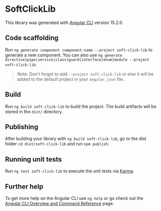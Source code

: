 # SoftClickLib

This library was generated with [Angular CLI](https://github.com/angular/angular-cli) version 15.2.0.

## Code scaffolding

Run `ng generate component component-name --project soft-click-lib` to generate a new component. You can also use `ng generate directive|pipe|service|class|guard|interface|enum|module --project soft-click-lib`.
> Note: Don't forget to add `--project soft-click-lib` or else it will be added to the default project in your `angular.json` file. 

## Build

Run `ng build soft-click-lib` to build the project. The build artifacts will be stored in the `dist/` directory.

## Publishing

After building your library with `ng build soft-click-lib`, go to the dist folder `cd dist/soft-click-lib` and run `npm publish`.

## Running unit tests

Run `ng test soft-click-lib` to execute the unit tests via [Karma](https://karma-runner.github.io).

## Further help

To get more help on the Angular CLI use `ng help` or go check out the [Angular CLI Overview and Command Reference](https://angular.io/cli) page.
